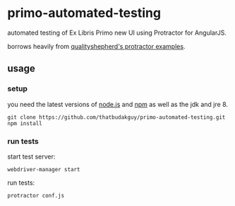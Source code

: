 # primo-automated-testing
automated testing of Ex Libris Primo new UI using Protractor for AngularJS.

borrows heavily from [qualityshepherd's protractor examples](https://github.com/qualityshepherd/protractor-example).

## usage
### setup
you need the latest versions of [node.js](nodejs.org) and [npm](npmjs.com) as well as the jdk and jre 8.
```
git clone https://github.com/thatbudakguy/primo-automated-testing.git
npm install
```
### run tests
start test server:
```
webdriver-manager start
```
run tests:
```
protractor conf.js
```
